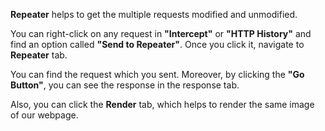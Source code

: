 **Repeater** helps to get the multiple requests modified and unmodified.

You can right-click on any request in **"Intercept"** or **"HTTP History"** and find an option called **"Send to Repeater"**. Once you click it, navigate to **Repeater** tab.

You can find the request which you sent. Moreover, by clicking the **"Go Button"**, you can see the response in the response tab.

Also, you can click the **Render** tab, which helps to render the same image of our webpage.

